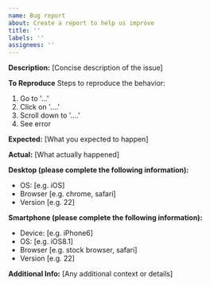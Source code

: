 ```yaml
---
name: Bug report
about: Create a report to help us improve
title: ''
labels: ''
assignees: ''
---
```


**Description:**
[Concise description of the issue]

**To Reproduce**
Steps to reproduce the behavior:

1. Go to '...'
2. Click on '....'
3. Scroll down to '....'
4. See error

**Expected:**
[What you expected to happen]

**Actual:**
[What actually happened]

**Desktop (please complete the following information):**

- OS: [e.g. iOS]
- Browser [e.g. chrome, safari]
- Version [e.g. 22]

**Smartphone (please complete the following information):**

- Device: [e.g. iPhone6]
- OS: [e.g. iOS8.1]
- Browser [e.g. stock browser, safari]
- Version [e.g. 22]

**Additional Info:**
[Any additional context or details]
